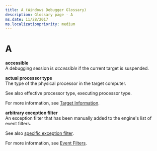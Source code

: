 ```yaml
---
title: A (Windows Debugger Glossary)
description: Glossary page - A
ms.date: 11/28/2017
ms.localizationpriority: medium
---
```


# A


<span id="accessible"></span><span id="ACCESSIBLE"></span>**accessible**  
A debugging session is *accessible* if the current target is suspended.

<span id="actual_processor_type"></span><span id="ACTUAL_PROCESSOR_TYPE"></span>**actual processor type**  
The type of the physical processor in the target computer.

See also effective processor type, executing processor type.

For more information, see [Target Information](target-information.md).

<span id="arbitrary_exception_filter"></span><span id="ARBITRARY_EXCEPTION_FILTER"></span>**arbitrary exception filter**  
An exception filter that has been manually added to the engine's list of event filters.

See also [specific exception filter](specific-exceptions.md).

For more information, see [Event Filters](event-filters.md).

 

 






